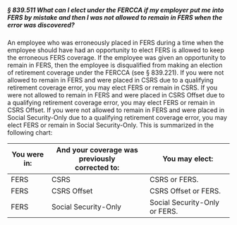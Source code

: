 ##### § 839.511 What can I elect under the FERCCA if my employer put me into FERS by mistake and then I was not allowed to remain in FERS when the error was discovered? #####

An employee who was erroneously placed in FERS during a time when the employee should have had an opportunity to elect FERS is allowed to keep the erroneous FERS coverage. If the employee was given an opportunity to remain in FERS, then the employee is disqualified from making an election of retirement coverage under the FERCCA (see § 839.221). If you were not allowed to remain in FERS and were placed in CSRS due to a qualifying retirement coverage error, you may elect FERS or remain in CSRS. If you were not allowed to remain in FERS and were placed in CSRS Offset due to a qualifying retirement coverage error, you may elect FERS or remain in CSRS Offset. If you were not allowed to remain in FERS and were placed in Social Security-Only due to a qualifying retirement coverage error, you may elect FERS or remain in Social Security-Only. This is summarized in the following chart:

|You were in:|And your coverage was previously  <br/>corrected to:|       You may elect:        |
|------------|----------------------------------------------------|-----------------------------|
|    FERS    |                        CSRS                        |        CSRS or FERS.        |
|    FERS    |                    CSRS Offset                     |    CSRS Offset or FERS.     |
|    FERS    |                Social Security-Only                |Social Security-Only or FERS.|
